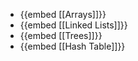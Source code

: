 - {{embed [[Arrays]]}}
- {{embed [[Linked Lists]]}}
- {{embed [[Trees]]}}
- {{embed [[Hash Table]]}}